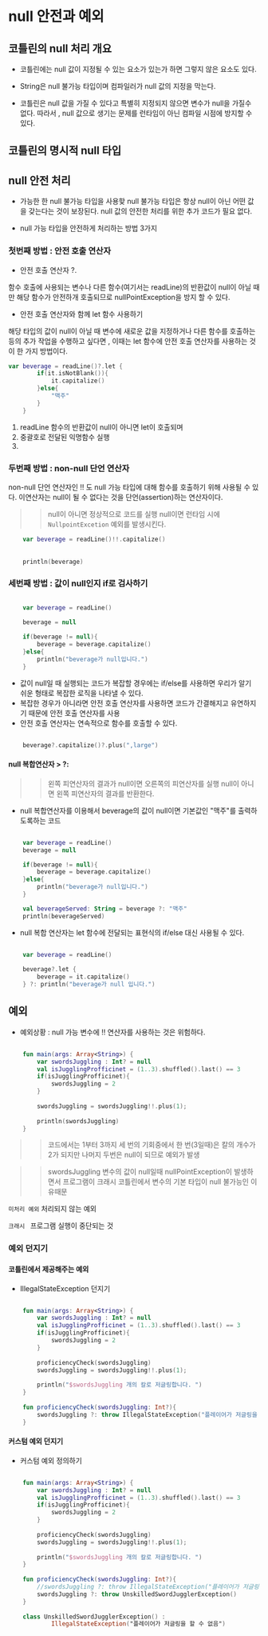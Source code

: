 # null 안전과 예외

## 코틀린의 null 처리 개요

* 코틀린에는 null 값이 지정될 수 있는 요소가 있는가 하면 그렇지 않은 요소도 있다.

* String은 null 불가능 타입이며 컴파일러가 null 값의 지정을 막는다.

* 코틀린은 null 값을 가질 수 있다고 특별히 지정되지 않으면 변수가 null을 가질수 없다.
따라서 , null 값으로 생기는 문제를 런타임이 아닌 컴파일 시점에 방지할 수 있다.


## 코틀린의 명시적 null 타입

## null 안전 처리

* 가능한 한  null 불가능 타입을 사용핮
    null 불가능 타입은 항상 null이 아닌 어떤 값을 갖는다는 것이 보장된다.
    null 값의 안전한 처리를 위한 추가 코드가 필요 없다.
    

* null 가능 타입을 안전하게 처리하는 방법 3가지


### 첫번째 방법 : 안전 호출 연산자

* 안전 호출 연산자 ?.

함수 호출에 사용되는 변수나 다른 함수(여기서는 readLine)의 반환값이 null이 아닐 때만 해당 함수가 안전하개 호출되므로 nullPointException을 방지 할 수 있다.


* 안전 호출 연산자와 함께 let 함수 사용하기

해당 타입의 값이 null이 아닐 때 변수에 새로운 값을 지정하거나 다른 함수를 호출하는 등의 추가 작업을 수행하고 싶다면 , 
이때는 let 함수에 안전 호출 연산자를 사용하는 것이 한 가지 방법이다.

``` kotlin
var beverage = readLine()?.let { 
        if(it.isNotBlank()){
            it.capitalize()
        }else{
            "맥주"
        }
    }

```

1. readLine 함수의 반환값이 null이 아니면 let이 호출되며
2. 중괄호로 전달된 익명함수 실행
3. 


### 두번째 방법 : non-null 단언 연산자

non-null 단언 연산자인 !! 도 null 가능 타입에 대해 함수를 호출하기 위해 사용될 수 있다.
이연산자는 null이 될 수 없다는 것을 단언(assertion)하는 연산자이다.

>> null이 아니면 정상적으로 코드를 실행
>> null이면 런타임 시에 `NullpointExcetion` 예외를 발생시킨다.


``` kotlin
    var beverage = readLine()!!.capitalize()
    
    
    println(beverage)

```



### 세번째 방법 : 값이 null인지 if로 검사하기

``` kotlin

    var beverage = readLine()
    
    beverage = null

    if(beverage != null){
        beverage = beverage.capitalize()
    }else{
        println("beverage가 null입니다.")
    }

```

* 값이 null일 때 실행되는 코드가 복잡할 경우에는 if/else를 사용하면 우리가 알기 쉬운 형태로 복잡한 로직을 나타낼 수 있다.
* 복잡한 경우가 아니라면 안전 호출 연산자를 사용하면 코드가 간결해지고 유연하지기 때문에 안전 호출 연산자를 사용
* 안전 호출 연산자는 연속적으로 함수를 호출할 수 있다.


``` kotlin

    beverage?.capitalize()?.plus(",large")

```


#### null 복합연산자 > ?:

>> 왼쪽 피연산자의 결과가 null이면 오른쪽의 피연산자를 실행
>> null이 아니면 왼쪽 피연산자의 결과를 반환한다.

* null 복합연산자를 이용해서 beverage의 값이 null이면 기본값인 "맥주"를 출력하도록하는 코드


``` kotlin

    var beverage = readLine()
    beverage = null

    if(beverage != null){
        beverage = beverage.capitalize()
    }else{
        println("beverage가 null입니다.")
    }

    val beverageServed: String = beverage ?: "맥주"
    println(beverageServed)

```

* null 복합 연산자는 let 함수에 전달되는 표현식의 if/else 대신 사용될 수 있다.

``` kotlin

    var beverage = readLine()
    
    beverage?.let { 
        beverage = it.capitalize()
    } ?: println("beverage가 null 입니다.")

```




## 예외

* 예외상황 : null 가능 변수에 !! 연산자를 사용하는 것은 위험하다.



``` kotlin

    fun main(args: Array<String>) {
        var swordsJuggling : Int? = null
        val isJugglingProfficinet = (1..3).shuffled().last() == 3
        if(isJugglingProfficinet){
            swordsJuggling = 2    
        }
        
        swordsJuggling = swordsJuggling!!.plus(1);
        
        println(swordsJuggling)
    }

```

>> 코드에서는 1부터 3까지 세 번의 기회중에서 한 번(3일때)은 칼의 개수가 2가 되지만 나머지 두번은 null이 되므로 예외가 발생

>> swordsJuggling 변수의 값이 null일때 nullPointException이 발생하면서 프로그램이 크래시
코틀린에서 변수의 기본 타입이 null 불가능인 이유때문


`미처리 예외`
처리되지 않는 예외

`크래시 `
프로그램 실행이 중단되는 것


### 예외 던지기

####  코틀린에서 제공해주는 예외
* IllegalStateException 던지기



``` kotlin

    fun main(args: Array<String>) {
        var swordsJuggling : Int? = null
        val isJugglingProfficinet = (1..3).shuffled().last() == 3
        if(isJugglingProfficinet){
            swordsJuggling = 2
        }
    
        proficiencyCheck(swordsJuggling)
        swordsJuggling = swordsJuggling!!.plus(1);
    
        println("$swordsJuggling 개의 칼로 저글링합니다. ")
    }
    
    fun proficiencyCheck(swordsJuggling: Int?){
        swordsJuggling ?: throw IllegalStateException("플레이어가 저글링을 할 수 없음")
    }

```

#### 커스텀 예외 던지기

* 커스텀 예외 정의하기

``` kotlin

    fun main(args: Array<String>) {
        var swordsJuggling : Int? = null
        val isJugglingProfficinet = (1..3).shuffled().last() == 3
        if(isJugglingProfficinet){
            swordsJuggling = 2
        }
    
        proficiencyCheck(swordsJuggling)
        swordsJuggling = swordsJuggling!!.plus(1);
    
        println("$swordsJuggling 개의 칼로 저글링합니다. ")
    }
    
    fun proficiencyCheck(swordsJuggling: Int?){
        //swordsJuggling ?: throw IllegalStateException("플레이어가 저글링을 할 수 없음")
        swordsJuggling ?: throw UnskilledSwordJugglerException()
    }
    
    class UnskilledSwordJugglerException() :
            IllegalStateException("플레이어가 저글링을 할 수 없음")

```
